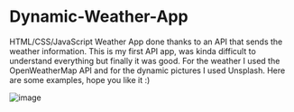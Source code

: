 # Dynamic-Weather-App
HTML/CSS/JavaScript Weather App done thanks to an API that sends the weather information. This is my first API app, was kinda difficult to understand everything but finally it was good. For the weather I used the OpenWeatherMap API and for the dynamic pictures I used Unsplash. Here are some examples, hope you like it :)


![image](https://user-images.githubusercontent.com/116498192/210015577-55f93493-5051-4316-9553-5c2c902ac689.png)

